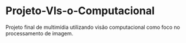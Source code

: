 # Projeto-VIs-o-Computacional
Projeto final de multimídia utilizando visão computacional como foco no processamento de imagem.
